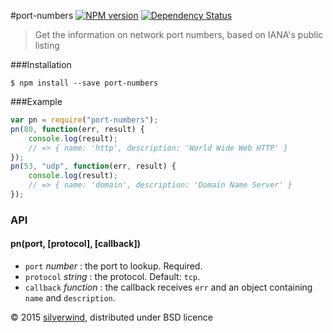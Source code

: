 #port-numbers [![NPM version](https://img.shields.io/npm/v/port-numbers.svg?style=flat)](https://www.npmjs.org/package/port-numbers) [![Dependency Status](http://img.shields.io/david/silverwind/port-numbers.svg?style=flat)](https://david-dm.org/silverwind/port-numbers)
> Get the information on network port numbers, based on IANA's public listing

###Installation
```
$ npm install --save port-numbers
```
###Example
```js
var pn = require("port-numbers");
pn(80, function(err, result) {
    console.log(result);
    // => { name: 'http', description: 'World Wide Web HTTP' }
});
pn(53, "udp", function(err, result) {
    console.log(result);
    // => { name: 'domain', description: 'Domain Name Server' }
});
```
### API
#### pn(port, [protocol], [callback])
- `port` *number* : the port to lookup. Required.
- `protocol` *string* : the protocol. Default: `tcp`.
- `callback` *function* : the callback receives `err` and an object containing `name` and `description`.

© 2015 [silverwind](https://github.com/silverwind), distributed under BSD licence
